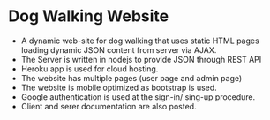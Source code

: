 # Dog Walking Website
* A dynamic web-site for dog walking that uses static HTML pages loading dynamic JSON content from server via AJAX.
* The  Server is written in nodejs to provide JSON through REST API
* Heroku app is used for cloud hosting.
* The website has multiple pages (user  page and admin page)
*  The website is mobile optimized as bootstrap is used. 
* Google authentication is used at the sign-in/ sing-up procedure.
* Client and serer documentation are also posted.
